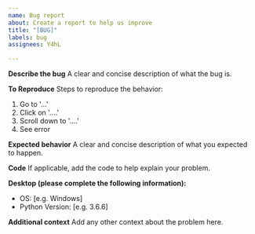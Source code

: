```yaml
---
name: Bug report
about: Create a report to help us improve
title: "[BUG]"
labels: bug
assignees: Y4hL

---
```


**Describe the bug**
A clear and concise description of what the bug is.

**To Reproduce**
Steps to reproduce the behavior:
1. Go to '...'
2. Click on '....'
3. Scroll down to '....'
4. See error

**Expected behavior**
A clear and concise description of what you expected to happen.

**Code**
If applicable, add the code to help explain your problem.

**Desktop (please complete the following information):**
 - OS: [e.g. Windows]
 - Python Version: [e.g. 3.6.6]

**Additional context**
Add any other context about the problem here.
